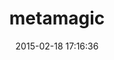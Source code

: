 ---
layout: post
title:  "metamagic"
repo:   "lassebunk/metamagic"
date:   2015-02-18 17:16:36
gemurl: http://github.com/lassebunk/metamagic
---